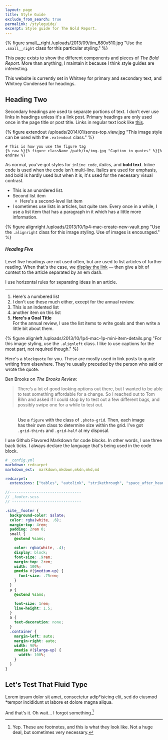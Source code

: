 ```yaml
---
layout: page
title: Style Guide
exclude_from_search: true
permalink: /styleguide/
excerpt: Style guide for The Bold Report.
---
```

{% figure small__right /uploads/2013/09/tim_680x510.jpg "Use the <code>.small__right</code> class for this particular styling." %}

This page exists to show the different components and pieces of *The Bold Report*. More than anything, I maintain it because I think style guides are interesting.

This website is currently set in Whitney for primary and secondary text, and Whitney Condensed for headings.

## Heading Two
Secondary headings are used to separate portions of text. I don't ever use links in headings unless it's a link post. Primary headings are only used once in the page title or post title. Links in regular text look like [this](/styleguide).

{% figure extendout /uploads/2014/01/sonos-top_view.jpg "This image style can be used with the <code>.extendout</code> class." %}

```liquid
# This is how you use the figure tag
{% raw %}{% figure className /path/to/img.jpg "Caption in quotes" %}{% endraw %}
```

As normal, you've got styles for `inline code`, *italics*,  and **bold text**. Inline code is used when the code isn't multi-line. Italics are used for emphasis, and bold is hardly used but when it is, it's used for the necessary visual contrast.

- This is an unordered list.
- Second list item
	- Here's a second-level list item
- I sometimes use lists in articles, but quite rare. Every once in a while, I use a list item that has a paragraph in it which has a little more information.

{% figure alignright /uploads/2013/10/1p4-mac-create-new-vault.png "Use the <code>.alignright</code> class for this image styling. Use of images is encouraged." %}

##### Heading Five
Level five headings are not used often, but are used to list articles of further reading. When that's the case, we [display the link](/styleguide) — then give a bit of context to the article separated by an em dash.

I use horizontal rules for separating ideas in an article.

---

1. Here's a numbered list
2. I don't use these much either, except for the annual review.
  1. This is an indented list
  2. another item on this list
3. **Here's a Goal Title**     
For the annual review, I use the list items to write goals and then write a little bit about them.

{% figure alignleft /uploads/2013/10/1p4-mac-1p-mini-item-details.png "For this image styling, use the <code>.alignleft</code> class. I like to use captions for the most part, not required though." %}

Here's a `blockquote` for you. These are mostly used in link posts to quote writing from elsewhere. They're usually preceded by the person who said or wrote the quote.

Ben Brooks on *The Brooks Review*:

> There’s a lot of good looking options out there, but I wanted to be able to test something affordable for a change. So I reached out to Tom Bihn and asked if I could stop by to test out a few different bags, and possibly swipe one for a while to test out.

<figure class="photo-grid">
  <img src="{{ site.url }}/uploads/2016/01/eiffel-tower.jpg" alt="" class="grid-thirds" />
  <img src="{{ site.url }}/uploads/2016/01/deannda-posing.jpg" alt="" class="grid-thirds" />
  <img src="{{ site.url }}/uploads/2016/01/paris-pastry.jpg" alt="" class="grid-thirds" />
  <img src="{{ site.url }}/uploads/2016/01/kelly-punching.jpg" alt="" class="grid-half" />
  <img src="{{ site.url }}/uploads/2016/01/europe-group-on-the-bus.jpg" alt="" class="grid-half" />
  <figcaption>Use a <code>figure</code> with the class of <code>.photo-grid</code>. Then, each image has their own class to determine size within the grid. I've got <code>.grid-thirds</code> and <code>.grid-half</code> at my disposal.</figcaption>
</figure>

I use Github Flavored Markdown for code blocks. In other words, I use three back ticks. I always declare the language that's being used in the code block.

```yaml
# _config.yml
markdown: redcarpet
markdown_ext:  markdown,mkdown,mkdn,mkd,md

redcarpet:
  extensions: ["tables", "autolink", "strikethrough", "space_after_headers", "with_toc_data", "fenced_code_blocks", "no_intra_emphasis", "footnotes", "smart"]
```

```scss
//--------------------------------
// _footer.scss
// -------------------------------

.site__footer {
  background-color: $slate;
  color: rgba(white, .6);
  margin-top: 4rem;
  padding: 2rem 0;
  small {
    @extend %sans;

    color: rgba(white, .4);
    display: block;
    font-size: .9rem;
    margin-top: 2rem;
    width: 100%;
    @media #{$medium-up} {
      font-size: .75rem;
    }
  }
  p {
    @extend %sans;

    font-size: 1rem;
    line-height: 1.5;
  }
  a {
    text-decoration: none;
  }
  .container {
    margin-left: auto;
    margin-right: auto;
    width: 90%;
    @media #{$large-up} {
      width: 100%;
    }
  }
}
```

## Let's Test That Fluid Type
Lorem ipsum dolor sit amet, consectetur adip*isicing elit, sed do eiusmod *tempor incididunt ut labore et dolore magna aliqua.

And that's it. Oh wait… I forgot something.[^1]

[^1]: Yep. These are footnotes, and this is what they look like. Not a huge deal, but sometimes very necessary.
